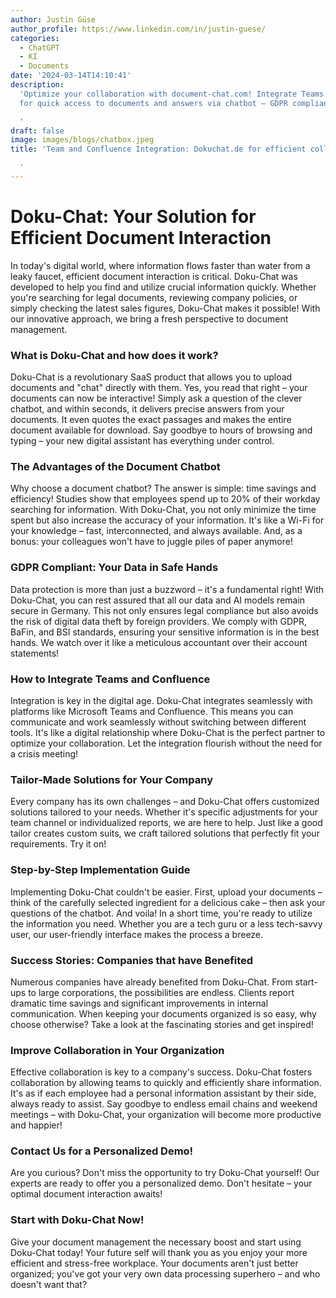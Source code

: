 ```yaml
---
author: Justin Güse
author_profile: https://www.linkedin.com/in/justin-guese/
categories:
  - ChatGPT
  - KI
  - Documents
date: '2024-03-14T14:10:41'
description:
  'Optimize your collaboration with document-chat.com! Integrate Teams and Confluence
  for quick access to documents and answers via chatbot – GDPR compliant!

  '
draft: false
image: images/blogs/chatbox.jpeg
title: 'Team and Confluence Integration: Dokuchat.de for efficient collaboration

  '
---
```


# Doku-Chat: Your Solution for Efficient Document Interaction

In today's digital world, where information flows faster than water from a leaky faucet, efficient document interaction is critical. Doku-Chat was developed to help you find and utilize crucial information quickly. Whether you're searching for legal documents, reviewing company policies, or simply checking the latest sales figures, Doku-Chat makes it possible! With our innovative approach, we bring a fresh perspective to document management.

### What is Doku-Chat and how does it work?

Doku-Chat is a revolutionary SaaS product that allows you to upload documents and "chat" directly with them. Yes, you read that right – your documents can now be interactive! Simply ask a question of the clever chatbot, and within seconds, it delivers precise answers from your documents. It even quotes the exact passages and makes the entire document available for download. Say goodbye to hours of browsing and typing – your new digital assistant has everything under control.

### The Advantages of the Document Chatbot

Why choose a document chatbot? The answer is simple: time savings and efficiency! Studies show that employees spend up to 20% of their workday searching for information. With Doku-Chat, you not only minimize the time spent but also increase the accuracy of your information. It's like a Wi-Fi for your knowledge – fast, interconnected, and always available. And, as a bonus: your colleagues won't have to juggle piles of paper anymore!

### GDPR Compliant: Your Data in Safe Hands

Data protection is more than just a buzzword – it's a fundamental right! With Doku-Chat, you can rest assured that all our data and AI models remain secure in Germany. This not only ensures legal compliance but also avoids the risk of digital data theft by foreign providers. We comply with GDPR, BaFin, and BSI standards, ensuring your sensitive information is in the best hands. We watch over it like a meticulous accountant over their account statements!

### How to Integrate Teams and Confluence

Integration is key in the digital age. Doku-Chat integrates seamlessly with platforms like Microsoft Teams and Confluence. This means you can communicate and work seamlessly without switching between different tools. It's like a digital relationship where Doku-Chat is the perfect partner to optimize your collaboration. Let the integration flourish without the need for a crisis meeting!

### Tailor-Made Solutions for Your Company

Every company has its own challenges – and Doku-Chat offers customized solutions tailored to your needs. Whether it's specific adjustments for your team channel or individualized reports, we are here to help. Just like a good tailor creates custom suits, we craft tailored solutions that perfectly fit your requirements. Try it on!

### Step-by-Step Implementation Guide

Implementing Doku-Chat couldn't be easier. First, upload your documents – think of the carefully selected ingredient for a delicious cake – then ask your questions of the chatbot. And voila! In a short time, you're ready to utilize the information you need. Whether you are a tech guru or a less tech-savvy user, our user-friendly interface makes the process a breeze.

### Success Stories: Companies that have Benefited

Numerous companies have already benefited from Doku-Chat. From start-ups to large corporations, the possibilities are endless. Clients report dramatic time savings and significant improvements in internal communication. When keeping your documents organized is so easy, why choose otherwise? Take a look at the fascinating stories and get inspired!

### Improve Collaboration in Your Organization

Effective collaboration is key to a company's success. Doku-Chat fosters collaboration by allowing teams to quickly and efficiently share information. It's as if each employee had a personal information assistant by their side, always ready to assist. Say goodbye to endless email chains and weekend meetings – with Doku-Chat, your organization will become more productive and happier!

### Contact Us for a Personalized Demo!

Are you curious? Don't miss the opportunity to try Doku-Chat yourself! Our experts are ready to offer you a personalized demo. Don't hesitate – your optimal document interaction awaits!

### Start with Doku-Chat Now!

Give your document management the necessary boost and start using Doku-Chat today! Your future self will thank you as you enjoy your more efficient and stress-free workplace. Your documents aren't just better organized; you've got your very own data processing superhero – and who doesn't want that?
